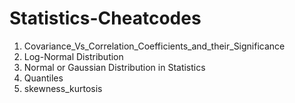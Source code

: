 # Statistics-Cheatcodes

1. Covariance_Vs_Correlation_Coefficients_and_their_Significance
2. Log-Normal Distribution
3. Normal or Gaussian Distribution in Statistics
4. Quantiles
5. skewness_kurtosis
